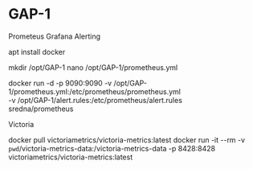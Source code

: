# GAP-1
Prometeus Grafana Alerting

apt install docker

mkdir /opt/GAP-1
nano /opt/GAP-1/prometheus.yml 
  

docker run -d -p 9090:9090 -v /opt/GAP-1/prometheus.yml:/etc/prometheus/prometheus.yml \
        -v /opt/GAP-1/alert.rules:/etc/prometheus/alert.rules \
        sredna/prometheus



Victoria

docker pull victoriametrics/victoria-metrics:latest
docker run -it --rm -v `pwd`/victoria-metrics-data:/victoria-metrics-data -p 8428:8428 victoriametrics/victoria-metrics:latest

